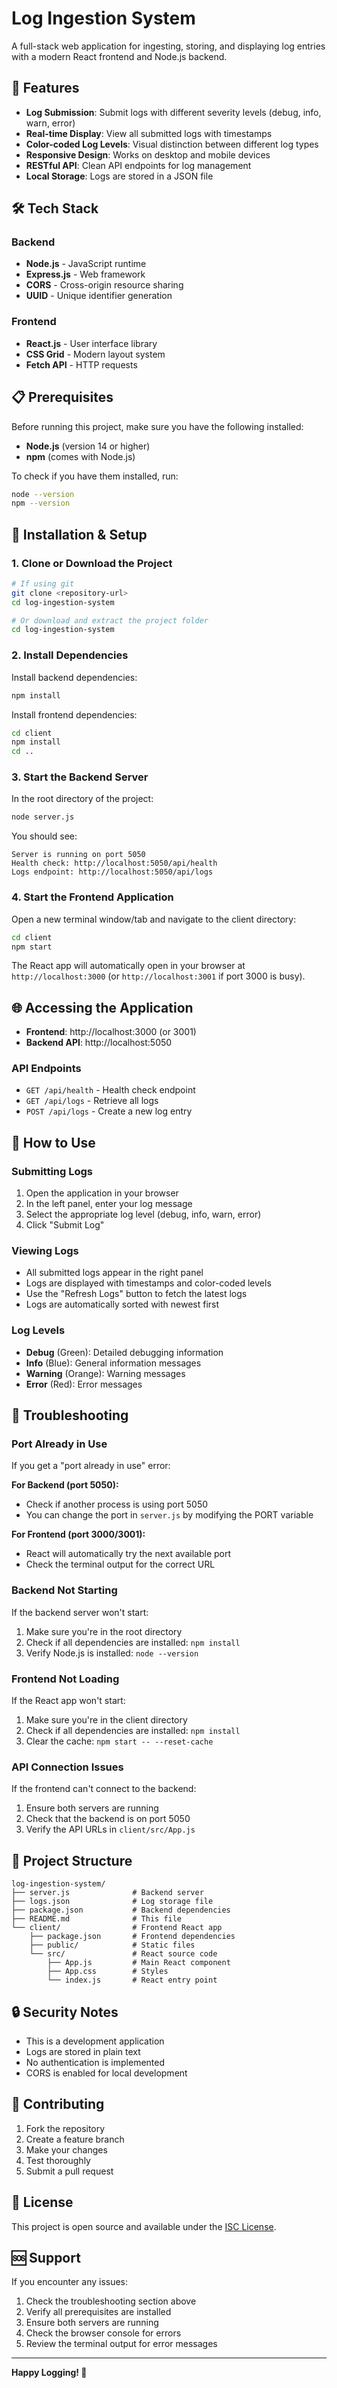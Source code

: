 # Log Ingestion System

A full-stack web application for ingesting, storing, and displaying log entries with a modern React frontend and Node.js backend.

## 🚀 Features

- **Log Submission**: Submit logs with different severity levels (debug, info, warn, error)
- **Real-time Display**: View all submitted logs with timestamps
- **Color-coded Log Levels**: Visual distinction between different log types
- **Responsive Design**: Works on desktop and mobile devices
- **RESTful API**: Clean API endpoints for log management
- **Local Storage**: Logs are stored in a JSON file

## 🛠️ Tech Stack

### Backend
- **Node.js** - JavaScript runtime
- **Express.js** - Web framework
- **CORS** - Cross-origin resource sharing
- **UUID** - Unique identifier generation

### Frontend
- **React.js** - User interface library
- **CSS Grid** - Modern layout system
- **Fetch API** - HTTP requests

## 📋 Prerequisites

Before running this project, make sure you have the following installed:

- **Node.js** (version 14 or higher)
- **npm** (comes with Node.js)

To check if you have them installed, run:
```bash
node --version
npm --version
```

## 🚀 Installation & Setup

### 1. Clone or Download the Project

```bash
# If using git
git clone <repository-url>
cd log-ingestion-system

# Or download and extract the project folder
cd log-ingestion-system
```

### 2. Install Dependencies

Install backend dependencies:
```bash
npm install
```

Install frontend dependencies:
```bash
cd client
npm install
cd ..
```

### 3. Start the Backend Server

In the root directory of the project:
```bash
node server.js
```

You should see:
```
Server is running on port 5050
Health check: http://localhost:5050/api/health
Logs endpoint: http://localhost:5050/api/logs
```

### 4. Start the Frontend Application

Open a new terminal window/tab and navigate to the client directory:
```bash
cd client
npm start
```

The React app will automatically open in your browser at `http://localhost:3000` (or `http://localhost:3001` if port 3000 is busy).

## 🌐 Accessing the Application

- **Frontend**: http://localhost:3000 (or 3001)
- **Backend API**: http://localhost:5050

### API Endpoints

- `GET /api/health` - Health check endpoint
- `GET /api/logs` - Retrieve all logs
- `POST /api/logs` - Create a new log entry

## 📱 How to Use

### Submitting Logs

1. Open the application in your browser
2. In the left panel, enter your log message
3. Select the appropriate log level (debug, info, warn, error)
4. Click "Submit Log"

### Viewing Logs

- All submitted logs appear in the right panel
- Logs are displayed with timestamps and color-coded levels
- Use the "Refresh Logs" button to fetch the latest logs
- Logs are automatically sorted with newest first

### Log Levels

- **Debug** (Green): Detailed debugging information
- **Info** (Blue): General information messages
- **Warning** (Orange): Warning messages
- **Error** (Red): Error messages

## 🔧 Troubleshooting

### Port Already in Use

If you get a "port already in use" error:

**For Backend (port 5050):**
- Check if another process is using port 5050
- You can change the port in `server.js` by modifying the PORT variable

**For Frontend (port 3000/3001):**
- React will automatically try the next available port
- Check the terminal output for the correct URL

### Backend Not Starting

If the backend server won't start:
1. Make sure you're in the root directory
2. Check if all dependencies are installed: `npm install`
3. Verify Node.js is installed: `node --version`

### Frontend Not Loading

If the React app won't start:
1. Make sure you're in the client directory
2. Check if all dependencies are installed: `npm install`
3. Clear the cache: `npm start -- --reset-cache`

### API Connection Issues

If the frontend can't connect to the backend:
1. Ensure both servers are running
2. Check that the backend is on port 5050
3. Verify the API URLs in `client/src/App.js`

## 📁 Project Structure

```
log-ingestion-system/
├── server.js              # Backend server
├── logs.json              # Log storage file
├── package.json           # Backend dependencies
├── README.md              # This file
└── client/                # Frontend React app
    ├── package.json       # Frontend dependencies
    ├── public/            # Static files
    └── src/               # React source code
        ├── App.js         # Main React component
        ├── App.css        # Styles
        └── index.js       # React entry point
```

## 🔒 Security Notes

- This is a development application
- Logs are stored in plain text
- No authentication is implemented
- CORS is enabled for local development

## 🤝 Contributing

1. Fork the repository
2. Create a feature branch
3. Make your changes
4. Test thoroughly
5. Submit a pull request

## 📄 License

This project is open source and available under the [ISC License](LICENSE).

## 🆘 Support

If you encounter any issues:

1. Check the troubleshooting section above
2. Verify all prerequisites are installed
3. Ensure both servers are running
4. Check the browser console for errors
5. Review the terminal output for error messages

---

**Happy Logging! 🎉** 